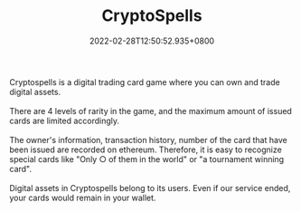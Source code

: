 ﻿---
title: "CryptoSpells"
description: "Popular Blockchain card game in Japan"
lead: "Popular Blockchain card game in Japan"
date: 2022-02-28T12:50:52.935+0800
lastmod: 2022-02-28T12:50:52.935+0800
draft: false
featuredImage: ["100_cryptospells.jpg"]
score: "539"
status: "Live"
blockchain: ["Ethereum","Immutable-X"]
nft_support: "Yes"
free_to_play: "Yes"
play_to_earn: ["NFT"]
website: "https://en.cryptospells.jp/?utm_source=PlayToEarn.net&utm_medium=organic&utm_campaign=gamepage"
twitter: "https://twitter.com/cryptospells_en"
discord: 
telegram: 
github: 
youtube: 
twitch: 
facebook: 
instagram: 
reddit: 
medium: "https://medium.com/crypto-spells"
steam: 
gitbook: 
googleplay: 
appstore: 

  
    
categories: ["games"]
games: ["Card","Collectible"]
toc: false
pinned: false
weight: 
---
Cryptospells is a digital trading card game where you can own and trade digital assets.<br> <br> There are 4 levels of rarity in the game, and the maximum amount of issued cards are limited accordingly.<br> <br> The owner's information, transaction history, number of the card that have been issued are recorded on ethereum. Therefore, it is easy to recognize special cards like "Only ○ of them in the world" or "a tournament winning card".<br> <br> Digital assets in Cryptospells belong to its users. Even if our service ended, your cards would remain in your wallet.